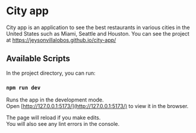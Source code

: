 # City app

City app is an application to see the best restaurants in various cities in the United States such as Miami, Seattle and Houston.
You can see the project at https://jeysonvillalobos.github.io/city-app/

## Available Scripts

In the project directory, you can run:

### `npm run dev`

Runs the app in the development mode.\
Open [http://127.0.0.1:5173/](http://127.0.0.1:5173/) to view it in the browser.

The page will reload if you make edits.\
You will also see any lint errors in the console.
